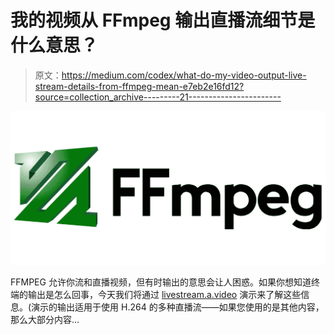 # 我的视频从 FFmpeg 输出直播流细节是什么意思？

> 原文：<https://medium.com/codex/what-do-my-video-output-live-stream-details-from-ffmpeg-mean-e7eb2e16fd12?source=collection_archive---------21----------------------->

![](img/a108378b0dabbb1df40174defcd14109.png)

FFMPEG 允许你流和直播视频，但有时输出的意思会让人困惑。如果你想知道终端的输出是怎么回事，今天我们将通过 [livestream.a.video](https://livestream.a.video/) 演示来了解这些信息。(演示的输出适用于使用 H.264 的多种直播流——如果您使用的是其他内容，那么大部分内容…